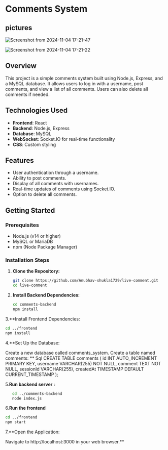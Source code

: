 # Comments System

## pictures

![Screenshot from 2024-11-04 17-21-47](https://github.com/user-attachments/assets/11918745-fe77-4066-9fd8-c8ff9f740ee8)


![Screenshot from 2024-11-04 17-21-22](https://github.com/user-attachments/assets/3e19be11-b1e3-4bbd-8630-0fa7db6d7215)




## Overview

This project is a simple comments system built using Node.js, Express, and a MySQL database. It allows users to log in with a username, post comments, and view a list of all comments. Users can also delete all comments if needed.

## Technologies Used

- **Frontend**: React
- **Backend**: Node.js, Express
- **Database**: MySQL
- **WebSocket**: Socket.IO for real-time functionality
- **CSS**: Custom styling

## Features

- User authentication through a username.
- Ability to post comments.
- Display of all comments with usernames.
- Real-time updates of comments using Socket.IO.
- Option to delete all comments.

## Getting Started

### Prerequisites

- Node.js (v14 or higher)
- MySQL or MariaDB
- npm (Node Package Manager)

### Installation Steps

1. **Clone the Repository:**
   ```bash
   git clone https://github.com/Anubhav-shukla1729/live-comment.git
   cd live-comment
   ```
2. **Install Backend Dependencies:**
   ```bash
   cd comments-backend
   npm install
   ```
3.**Install Frontend Dependencies:
   ```bash
   cd ../frontend
   npm install
```
4.**Set Up the Database:

Create a new database called comments_system.
Create a table named comments:
 **
 Sql
 CREATE TABLE comments (
    id INT AUTO_INCREMENT PRIMARY KEY,
    username VARCHAR(255) NOT NULL,
    comment TEXT NOT NULL,
    sessionId VARCHAR(255),
    createdAt TIMESTAMP DEFAULT CURRENT_TIMESTAMP
);

5.**Run backend server :**
```bash
   cd ../comments-backend
   node index.js
```
6.**Run the frontend**
   ```bash
   cd ../frontend
   npm start
   ```
7.**Open the Application:

Navigate to http://localhost:3000 in your web browser.**



